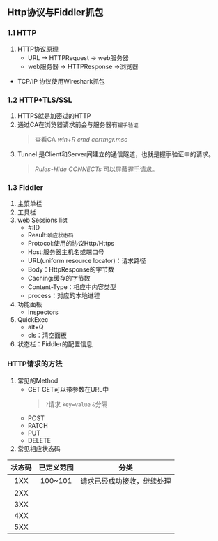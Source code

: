 ## Http协议与Fiddler抓包
### 1.1 HTTP
1. HTTP协议原理
    - URL -> HTTPRequest -> web服务器
    - web服务器 -> HTTPResponse ->浏览器
* TCP/IP 协议使用Wireshark抓包
### 1.2 HTTP+TLS/SSL
1. HTTPS就是加密过的HTTP
2. 通过CA在浏览器请求前会与服务器有`握手验证`
    >查看CA *win+R cmd certmgr.msc*
3. Tunnel 是Client和Server间建立的通信隧道，也就是握手验证中的请求。
    >*Rules-Hide CONNECTs* 可以屏蔽握手请求。
### 1.3 Fiddler
1. 主菜单栏
2. 工具栏
3. web Sessions list
    - #:ID
    - Result:`响应状态码`
    - Protocol:使用的协议Http/Https
    - Host:服务器主机名或端口号
    - URL(uniform resource locator)：请求路径
    - Body：HttpResponse的字节数
    - Caching:缓存的字节数
    - Content-Type：相应中内容类型 
    - process：对应的本地进程
4. 功能面板
    - Inspectors
5. QuickExec
    - alt+Q
    - cls：清空面板
6. 状态栏：Fiddler的配置信息
### HTTP请求的方法
1. 常见的Method
    - GET
        GET可以带参数在URL中
        >`?`请求 `key=value` `&`分隔
    - POST
    - PATCH
    - PUT 
    - DELETE
2. 常见相应状态码

| **状态码** | **已定义范围** | **分类**        |
|:-------:|:---------:|:-------------:|
| 1XX     | 100~101   | 请求已经成功接收，继续处理 |
| 2XX     |           |               |
| 3XX     |           |               |
| 4XX     |           |               |
| 5XX     |           |               |